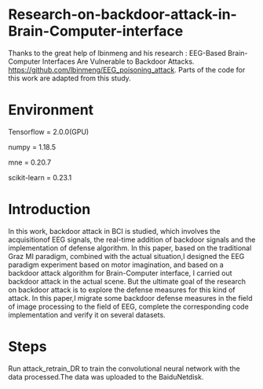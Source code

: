 # Research-on-backdoor-attack-in-Brain-Computer-interface
Thanks to the great help of lbinmeng and his research : EEG-Based Brain-Computer Interfaces Are Vulnerable to Backdoor Attacks.  https://github.com/lbinmeng/EEG_poisoning_attack.
Parts of the code for this work are adapted from this study.
# Environment
Tensorflow = 2.0.0(GPU)

numpy = 1.18.5

mne = 0.20.7

scikit-learn = 0.23.1
# Introduction
In this work, backdoor attack in BCI is studied, which involves the acquisitionof EEG signals, the real-time addition of backdoor signals and the implementation of defense algorithm. In this paper, based on the traditional Graz MI paradigm, combined with the actual situation,I designed the EEG paradigm experiment based on motor imagination, and based on a backdoor attack algorithm for Brain-Computer interface, I carried out backdoor attack in the actual scene. But the ultimate goal of the research on backdoor attack is to explore the defense measures for this kind of attack. In this paper,I migrate some backdoor defense measures in the field of image processing to the field of EEG, complete the corresponding code implementation and verify it on several datasets.
# Steps
Run attack_retrain_DR to train the convolutional neural network with the data processed.The data was uploaded to the BaiduNetdisk.
